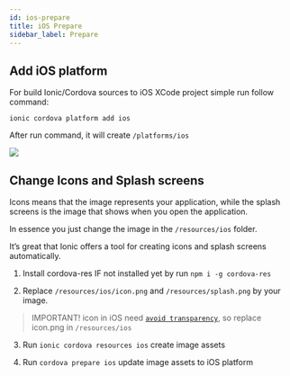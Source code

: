 ```yaml
---
id: ios-prepare
title: iOS Prepare
sidebar_label: Prepare
---
```



## Add iOS platform

For build Ionic/Cordova sources to iOS XCode project simple run follow command:

```
ionic cordova platform add ios
```

After run command, it will create `/platforms/ios`

![](/halanews-document/docs/assets/build-ios-add-platform.png)

## Change Icons and Splash screens

Icons means that the image represents your application, while the splash screens is the image that shows when you open the application.

In essence you just change the image in the `/resources/ios` folder.

It’s great that Ionic offers a tool for creating icons and splash screens automatically.

1. Install cordova-res IF not installed yet by run `npm i -g cordova-res`

2. Replace `/resources/ios/icon.png` and `/resources/splash.png` by your image.

> IMPORTANT! icon in iOS need [`avoid transparency`](https://developer.apple.com/design/human-interface-guidelines/ios/icons-and-images/app-icon/), so replace icon.png in `/resources/ios`

3. Run `ionic cordova resources ios` create image assets

4. Run `cordova prepare ios` update image assets to iOS platform